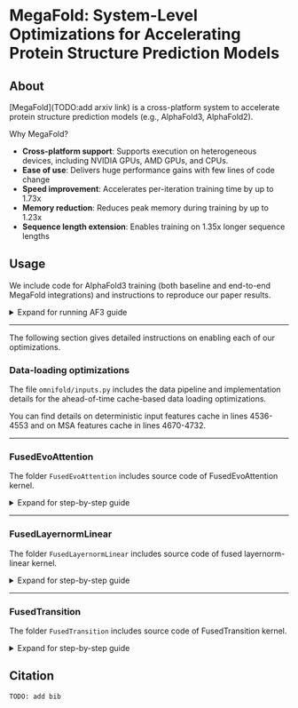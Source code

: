 # MegaFold: System-Level Optimizations for Accelerating Protein Structure Prediction Models

## About 

[MegaFold](TODO:add arxiv link) is a cross-platform system to accelerate protein structure prediction models (e.g., AlphaFold3, AlphaFold2).

Why MegaFold? 

- **Cross-platform support**: Supports execution on heterogeneous devices, including NVIDIA GPUs, AMD GPUs, and CPUs.
- **Ease of use**: Delivers huge performance gains with few lines of code change
- **Speed improvement**: Accelerates per-iteration training time by up to 1.73x
- **Memory reduction**: Reduces peak memory during training by up to 1.23x
- **Sequence length extension**: Enables training on 1.35x longer sequence lengths


## Usage

We include code for AlphaFold3 training (both baseline and end-to-end MegaFold integrations) and instructions to reproduce our paper results. 

<details>
<summary>Expand for running AF3 guide</summary>

### Install required dependencies

```
# create virtual environment under python==3.13 and activate 
conda create -n venv python==3.13.0
conda activate venv 

# install torch==2.7.0+cu11.8
pip install torch==2.7.0  --index-url https://download.pytorch.org/whl/cu118

# install other packages
pip install -r requirements.txt
```

---
### Prepare experiment dataset

First, download a sample dataset from the Protein Data Bank (PDB). 

```
wget "https://mailmissouri-my.sharepoint.com/:u:/g/personal/acmwhb_umsystem_edu/ESbEXPguyO9Moh3E_J1zkWQBXZ6JxE5bsoKrZXOVwtu1Ow?download=1" -O data/pdb_data/val_mmcifs.tar.gz
tar -xzf data/pdb_data/val_mmcifs.tar.gz -C data/pdb_data
rm data/pdb_data/val_mmcifs.tar.gz
```

Then, install required MSAs and templates data.

```
# install msa_dir
wget "https://mailmissouri-my.sharepoint.com/:u:/g/personal/acmwhb_umsystem_edu/EbXU1bnlRZxIqUXbAprgHycB3F4GWLy-m-qxvODfJsvFvA?download=1" -O pdb_val_msas
tar -xvzf pdb_val_msas
cp -r scratch/references/af3/pdb_data/* data/pdb_data/
rm pdb_val_msas
rm -r scratch

# install templates_dir
wget "https://umass-my.sharepoint.com/:u:/g/personal/hvla_umass_edu/EUalS7Hq3KBOlGdF2bVVwFABYU_ZidT2nEEi0PwqxaZ_Fw?download=1" -O templates_dir
tar -xvzf templates_dir 
cp -r scratch/references/af3/pdb_data/* data/pdb_data/
rm templates_dir
rm -r scratch
```

Then, install PDB's Chemical Component Dictionary (CCD) and miscellaneous metadata. 

```
# install CCD data
wget -P ./data/ccd_data/ https://files.wwpdb.org/pub/pdb/data/monomers/components.cif.gz
wget -P ./data/ccd_data/ https://files.wwpdb.org/pub/pdb/data/component-models/complete/chem_comp_model.cif.gz
gunzip data/ccd_data/components.cif.gz
gunzip data/ccd_data/chem_comp_model.cif.gz

# install misc_data
wget "https://mailmissouri-my.sharepoint.com/:u:/g/personal/acmwhb_umsystem_edu/ESb9kUT_ASBEsYRN0KQmqt4BLzJhFunQU86E-GxWGxtGiA?download=1" -O misc_data
tar -xzf misc_data -C data/pdb_data
rm misc_data
```

Now, download the cache of deterministic features, used in Ahead-of-Time Cache-based Data-Loading Optimization.

```
# install msa_cache_dir
wget "https://mailmissouri-my.sharepoint.com/:u:/g/personal/acmwhb_umsystem_edu/Ect3VyxyqnZPm-4I6EpzB64B2M6tGctY5OMjIkatr6kYHQ?download=1" -O msa_cache
tar -xvzf msa_cache --wildcards 'caches/pdb_data/cache/msa/val_msas*'
rm msa_cache

# install input_cache_dir 
wget "https://mailmissouri-my.sharepoint.com/:u:/g/personal/acmwhb_umsystem_edu/EXQnFYxhepNNku_Df45B1gEBPlhzIH_RtnhUEae4b74SKQ?download=1" -O input_cache
tar -xvzf input_cache 
rm input_cache
```

---
### Run code

- Baseline: 

``` 
AF3_OPTIMIZATIONS_MODE="baseline" python3 train.py --config configs/baseline.yaml --trainer_name initial_training
```


- MegaFold: 

``` 
AF3_OPTIMIZATIONS_MODE="megafold" python3 train.py --config configs/megafold.yaml --trainer_name initial_training
```

*NOTE*: Scripts to submit batch jobs are available in `bash-scripts`.


---
### (optional) Full dataset & cache:

If you are interested in running large-scale AlphaFold3 training, the full dataset and its cache are provided below:  

```
# download `omniflow_caches.tar.gz.part_{aa,ab}` and `omniflow_data.tar.gz` from SharePoint
wget "https://mailmissouri-my.sharepoint.com/:u:/g/personal/acmwhb_umsystem_edu/Ect3VyxyqnZPm-4I6EpzB64B2M6tGctY5OMjIkatr6kYHQ?download=1"
wget "https://mailmissouri-my.sharepoint.com/:u:/g/personal/acmwhb_umsystem_edu/ERiOg_fC_6BFnr9oKilzeeUBz8O_a2tI0i-TlksYAf8E5g?download=1"
wget "https://mailmissouri-my.sharepoint.com/:u:/g/personal/acmwhb_umsystem_edu/EYQ9oFu5KmFLryp8F1m79BAB2zoUFtLIU-Bx2OWmmKAdtA?download=1"

# then reassemble, extract, and clean up the downloaded archives
cat omniflow_caches.tar.gz.part_* > omniflow_caches.tar.gz
tar -xzf omniflow_caches.tar.gz && rm omniflow_caches.tar.gz
tar -xzf omniflow_data.tar.gz && rm omniflow_data.tar.gz
```
</details>


---

The following section gives detailed instructions on enabling each of our optimizations.


### Data-loading optimizations
The file `omnifold/inputs.py` includes the data pipeline and implementation details for the ahead-of-time cache-based data loading optimizations. 

You can find details on deterministic input features cache in lines 4536-4553 and on MSA features cache in lines 4670-4732.

---
### FusedEvoAttention
The folder `FusedEvoAttention` includes source code of FusedEvoAttention kernel. 

<details>
<summary>Expand for step-by-step guide</summary>

#### Step 1: Import

```
from evoformer import TritonEvoformer
```

#### Step 2: In-code usage

`FusedEvoAttention` supports 4 main types of EvoAttention in AlphaFold models, shown in the below examples. For accuracy, you need to adjust your inputs to their suggested shapes before passing in. Acronyms: `N_seq` is the MSA depth; `N_res` is the input sequence length. 

**a. Single Attention with Pair Bias**

```
# Q, K, V:     [Batch, 1, N_res, Head, Dim]
# mask:        [Batch, 1, 1, 1, N_res]
# pair_bias:   [Batch, 1, Head, N_res, N_res]
out = TritonEvoformer(Q, K, V, mask, pair_bias)
```

**b. Triangle Attention (around starting node and around ending node)**

```
# Q, K, V:     [Batch, N_res, N_res, Head, Dim]
# mask:        [Batch, N_res, 1, 1, N_res]
# pair_bias:   [Batch, 1, Head, N_res, N_res]
out = TritonEvoformer(Q, K, V, mask, pair_bias)
```

**c. MSA Row-wise Attention**

```
# Q, K, V:     [Batch, N_seq, N_res, Head, Dim]
# mask:        [Batch, N_seq, 1, 1, N_res]
# pair_bias:   [Batch, 1, Head, N_res, N_res]
out = TritonEvoformer(Q, K, V, mask, pair_bias)
```

**d. MSA Column-wise Attention**

```
# Q, K, V:     [Batch, N_res, N_seq, Head, Dim]
# mask:        [Batch, N_seq, 1, 1, N_res]
out = TritonEvoformer(Q, K, V, mask)
```


#### Step 3: Autotuning for optimal performance

To achieve peak performance, the kernel's configuration (block sizes, num warps, etc.) should be tuned to your specific hardware and input shapes.

1. Import `TritonEvoformer` as shown above.
2. Use it in your model's training or inference script.
3. Run your script with autotuning enabled: 

```
TRITON_PRINT_AUTOTUNING=1 python your_script.py
```

4. With autotuning enabled, Triton will explore multiple kernel configurations. Then, it will print the best configuration for your input.
5. Let the script run for several training iterations. Take note of the most frequently selected configuration—it is likely the best one for your target hardware and input shapes (sequence length).
6. Manually write in the best configurations for each JIT kernels and comment out the `@triton.autotune` decorator of each jit kernels. An example of an autotuned kernel for NVIDIA H200 and sequence length 384 is provided in `autotuned.py`.
7. Use the modified kernel in your real workloads for best performance.

</details>

---
### FusedLayernormLinear
The folder `FusedLayernormLinear` includes source code of fused layernorm-linear kernel. 

<details>
<summary>Expand for step-by-step guide</summary>

#### Step 1: Import

```
from fused_layernorm_linear import LayernormLinear
```

#### Step 2: In-code usage

FusedLayernormLinear fuses sequential `LayerNorm` and `Linear` layers. You can replace any such occurences with `LayernormLinear`.

```diff
# init
- layernorm = LayerNorm(dim_K)
- linear = Linear(dim_K, dim_N)
+ fused_layernorm_linear = LayernormLinear(dim_K, dim_N)

# model pass
- layernorm_linear_out = linear(layernorm(input))
+ layernorm_linear_out = fused_layernorm_linear(input)
```

- **[AMD users]**: Use `helper_amd.py` instead of `helper.py`: <code>from ~~helper~~ helper_amd import calculate_config_layernorm_linear </code>

- **NOTE**: `LayernormLinear` relies on tuned configurations (block sizes, num warps, etc.), which we provide for AF3 inputs to the kernel in `helper.py`. If you intend to apply the kernel to other input shapes, you can perform the Autotuning step (similar to `FusedEvoAttention`'s Step 3) with `untuned_fused_layernorm_linear.py`

</details>

---
### FusedTransition
The folder `FusedTransition` includes source code of FusedTransition kernel.

<details>
<summary>Expand for step-by-step guide</summary>

#### Step 1: Import

```
from fused_transition import FusedTransition
```

#### Step 2: In-code usage

`FusedTransition` fuses the AF3's Transition layer (original implementation in `reference/torch_transition.py`). You can replace the original Transition with `FusedTransition`.

```diff
# init
- transition = Transition(dim=dim, expansion_factor=expansion_factor)
+ transition = FusedTransition(dim=dim, expansion_factor=expansion_factor)
```

- **NOTE**: `FusedTransition` relies on FusedLayernormLinear for its expanding projections. Make sure you read FusedLayernormLinear's usage guide above. 

</details>


## Citation 

```
TODO: add bib
```

